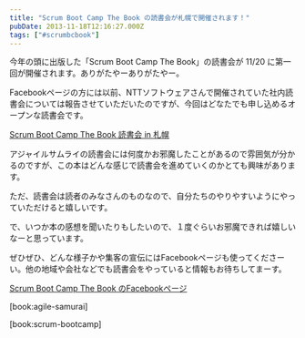 ```yaml
---
title: "Scrum Boot Camp The Book の読書会が札幌で開催されます！"
pubDate: 2013-11-18T12:16:27.000Z
tags: ["#scrumbcbook"]
---
```


今年の頭に出版した「Scrum Boot Camp The Book」の読書会が 11/20 に第一回が開催されます。ありがたやーありがたやー。

Facebookページの方には以前、NTTソフトウェアさんで開催されていた社内読書会については報告させていただいたのですが、今回はどなたでも申し込めるオープンな読書会です。

[Scrum Boot Camp The Book 読書会 in 札幌](http://agilesapporo.doorkeeper.jp/events/7003)

アジャイルサムライの読書会には何度かお邪魔したことがあるので雰囲気が分かるのですが、この本はどんな感じで読書会を進めていくのかとても興味があります。

ただ、読書会は読者のみなさんのものなので、自分たちのやりやすいようにやっていただけると嬉しいです。

で、いつか本の感想を聞いたりもしたいので、１度ぐらいお邪魔できれば嬉しいなーと思っています。

ぜひぜひ、どんな様子かや集客の宣伝にはFacebookページも使ってくださーい。他の地域や会社などでも読書会をやっていると情報もお待ちしてまーす。

[Scrum Boot Camp The Book のFacebookページ](https://www.facebook.com/ScrumBootCampTheBook)


[book:agile-samurai]



[book:scrum-bootcamp]
